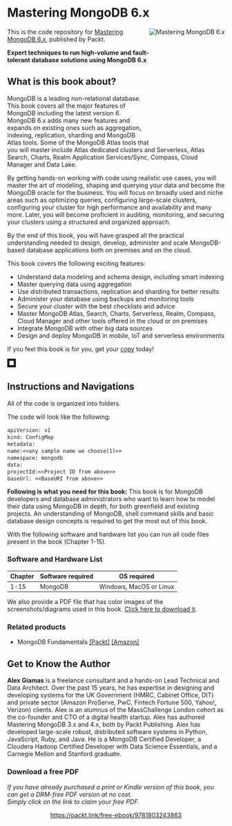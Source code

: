 # Mastering MongoDB 6.x

<a href="https://www.packtpub.com/product/mastering-mongodb-6-x-third-edition/9781803243863"><img src="https://static.packt-cdn.com/products/9781803243863/cover/smaller" alt="Mastering MongoDB 6.x" height="256px" align="right"></a>

This is the code repository for [Mastering MongoDB 6.x](https://www.packtpub.com/product/mastering-mongodb-6-x-third-edition/9781803243863), published by Packt.

**Expert techniques to run high-volume and fault-tolerant database solutions using MongoDB 6.x**

## What is this book about?

MongoDB is a leading non-relational database. This book covers all the major features of MongoDB including the latest version 6. MongoDB 6.x adds many new features and expands on existing ones such as aggregation, indexing, replication, sharding and MongoDB Atlas tools. Some of the MongoDB Atlas tools that you will master include Atlas dedicated clusters and Serverless, Atlas Search, Charts, Realm Application Services/Sync, Compass, Cloud Manager and Data Lake.

By getting hands-on working with code using realistic use cases, you will master the art of modeling, shaping and querying your data and become the MongoDB oracle for the business. You will focus on broadly used and niche areas such as optimizing queries, configuring large-scale clusters, configuring your cluster for high performance and availability and many more. Later, you will become proficient in auditing, monitoring, and securing your clusters using a structured and organized approach.

By the end of this book, you will have grasped all the practical understanding needed to design, develop, administer and scale MongoDB-based database applications both on premises and on the cloud.


This book covers the following exciting features: 
* Understand data modeling and schema design, including smart indexing
* Master querying data using aggregation
* Use distributed transactions, replication and sharding for better results
* Administer your database using backups and monitoring tools
* Secure your cluster with the best checklists and advice
* Master MongoDB Atlas, Search, Charts, Serverless, Realm, Compass, Cloud Manager and other tools offered in the cloud or on premises
* Integrate MongoDB with other big data sources
* Design and deploy MongoDB in mobile, IoT and serverless environments

If you feel this book is for you, get your [copy](https://www.amazon.in/Mastering-MongoDB-6-x-high-fault-tolerant-ebook/dp/B0B97SNM1G/ref=sr_1_1?crid=AG6KVCPNRHG1&keywords=mongodb+6.x+packt&qid=1660887746&sprefix=mongodb+6.x+pack%2Caps%2C333&sr=8-1) today!

<a href="https://www.packtpub.com/product/mastering-mongodb-6-x-third-edition/9781803243863"><img src="https://raw.githubusercontent.com/PacktPublishing/GitHub/master/GitHub.png" alt="https://www.packtpub.com/" border="5" /></a>

## Instructions and Navigations
All of the code is organized into folders.

The code will look like the following:
```
apiVersion: v1
kind: ConfigMap
metadata:
name:<<any sample name we choose(1)>>
namespace: mongodb
data:
projectId:<<Project ID from above>>
baseUrl: <<BaseURI from above>>
```

**Following is what you need for this book:**
This book is for MongoDB developers and database administrators who want to learn how to model their data using MongoDB in depth, for both greenfield and existing projects. An understanding of MongoDB, shell command skills and basic database design concepts is required to get the most out of this book.	

With the following software and hardware list you can run all code files present in the book (Chapter 1-15).

### Software and Hardware List

| Chapter  | Software required                                                                    | OS required                        |
| -------- | -------------------------------------------------------------------------------------| -----------------------------------|
|  		 1-15| MongoDB   							                                            			            | Windows, MacOS  or Linux           |

We also provide a PDF file that has color images of the screenshots/diagrams used in this book. [Click here to download it](https://packt.link/k275B).


### Related products <Other books you may enjoy>
* MongoDB Fundamentals [[Packt]](https://www.packtpub.com/product/mongodb-fundamentals/9781839210648?_ga=2.49042213.2017286478.1660886946-1347501151.1654864057) [[Amazon]](https://www.amazon.in/MongoDB-Workshop-Interactive-Approach-Learning/dp/1839210648/ref=sr_1_1_sspa?crid=3U8Z6UNE5FKNM&keywords=MongoDB+Fundamentals&qid=1660888301&sprefix=mongodb+fundamentals%2Caps%2C636&sr=8-1-spons&psc=1&smid=A15DBATYR506U3&spLa=ZW5jcnlwdGVkUXVhbGlmaWVyPUE5RFVIQ01BWVY1QTYmZW5jcnlwdGVkSWQ9QTAwNDAzODEyR1ZYOVIxRlRFRUg3JmVuY3J5cHRlZEFkSWQ9QTAyODk0OThaVEhIUlBDTlI2N1kmd2lkZ2V0TmFtZT1zcF9hdGYmYWN0aW9uPWNsaWNrUmVkaXJlY3QmZG9Ob3RMb2dDbGljaz10cnVl)

## Get to Know the Author
**Alex Giamas** is a freelance consultant and a hands-on Lead Technical and Data Architect. Over the past 15 years, he has expertise in designing and developing systems for the UK Government (HMRC, Cabinet Office, DIT) and private sector (Amazon ProServe, PwC, Fintech Fortune 500, Yahoo!, Verizon) clients. Alex is an alumnus of the MassChallenge London cohort as the co-founder and CTO of a digital health startup. Alex has authored Mastering MongoDB 3.x and 4.x, both by Packt Publishing. Alex has developed large-scale robust, distributed software systems in Python, JavaScript, Ruby, and Java. He is a MongoDB Certified Developer, a Cloudera Hadoop Certified Developer with Data Science Essentials, and a Carnegie Mellon and Stanford graduate.
### Download a free PDF

 <i>If you have already purchased a print or Kindle version of this book, you can get a DRM-free PDF version at no cost.<br>Simply click on the link to claim your free PDF.</i>
<p align="center"> <a href="https://packt.link/free-ebook/9781803243863">https://packt.link/free-ebook/9781803243863 </a> </p>